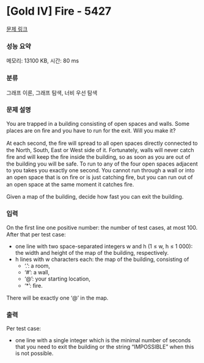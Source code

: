 # [Gold IV] Fire - 5427 

[문제 링크](https://www.acmicpc.net/problem/5427) 

### 성능 요약

메모리: 13100 KB, 시간: 80 ms

### 분류

그래프 이론, 그래프 탐색, 너비 우선 탐색

### 문제 설명

<p>You are trapped in a building consisting of open spaces and walls. Some places are on ﬁre and you have to run for the exit. Will you make it?</p>

<p>At each second, the ﬁre will spread to all open spaces directly connected to the North, South, East or West side of it. Fortunately, walls will never catch ﬁre and will keep the ﬁre inside the building, so as soon as you are out of the building you will be safe. To run to any of the four open spaces adjacent to you takes you exactly one second. You cannot run through a wall or into an open space that is on ﬁre or is just catching ﬁre, but you can run out of an open space at the same moment it catches ﬁre.</p>

<p>Given a map of the building, decide how fast you can exit the building.</p>

### 입력 

 <p>On the ﬁrst line one positive number: the number of test cases, at most 100. After that per test case:</p>

<ul>
	<li>one line with two space-separated integers w and h (1 ≤ w, h ≤ 1 000): the width and height of the map of the building, respectively.</li>
	<li>h lines with w characters each: the map of the building, consisting of
	<ul>
		<li>‘.’: a room,</li>
		<li>‘#’: a wall,</li>
		<li>‘@’: your starting location,</li>
		<li>‘*’: ﬁre.</li>
	</ul>
	</li>
</ul>

<p>There will be exactly one ‘@’ in the map.</p>

### 출력 

 <p>Per test case:</p>

<ul>
	<li>one line with a single integer which is the minimal number of seconds that you need to exit the building or the string “IMPOSSIBLE” when this is not possible.</li>
</ul>

